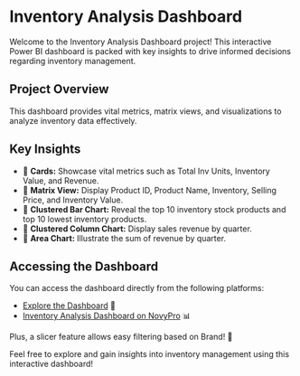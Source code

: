 # Inventory Analysis Dashboard

Welcome to the Inventory Analysis Dashboard project! This interactive Power BI dashboard is packed with key insights to drive informed decisions regarding inventory management.

## Project Overview

This dashboard provides vital metrics, matrix views, and visualizations to analyze inventory data effectively.

## Key Insights

- 🔹 **Cards:** Showcase vital metrics such as Total Inv Units, Inventory Value, and Revenue.
- 🔹 **Matrix View:** Display Product ID, Product Name, Inventory, Selling Price, and Inventory Value.
- 🔹 **Clustered Bar Chart:** Reveal the top 10 inventory stock products and top 10 lowest inventory products.
- 🔹 **Clustered Column Chart:** Display sales revenue by quarter.
- 🔹 **Area Chart:** Illustrate the sum of revenue by quarter.

## Accessing the Dashboard

You can access the dashboard directly from the following platforms:

- [Explore the Dashboard](https://lnkd.in/gQu_aCWG) 📂
- [Inventory Analysis Dashboard on NovyPro](https://lnkd.in/gPhnEsQ8) 📊 

Plus, a slicer feature allows easy filtering based on Brand! 🎉

Feel free to explore and gain insights into inventory management using this interactive dashboard!
